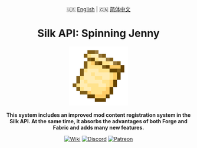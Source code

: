 <div style="text-align:center">

🇺🇸 [English](README/README.en_us.md) |
🇨🇳 [简体中文](README/README.zh_cn.md)

# Silk API: Spinning Jenny

<img src="../img/icon.png" alt="Logo" width="160" height="160"/>

**This system includes an improved mod content registration system in the Silk API. At the same time, it absorbs the advantages of both Forge and Fabric and adds many new features.**

[<img alt="Wiki" height="64" src="https://cdn.simpleicons.org/wikipedia/000000/FFFFFF]" width="64"/>](https://silk-mc.gitbook.io/silk-api)
[<img alt="Discord" height="64" src="https://cdn.simpleicons.org/discord" width="64"/>](https://discord.com/invite/ZJuQyH2RBz)
[<img alt="Patreon" height="64" src="https://cdn.simpleicons.org/patreon/000000/FFFFFF" width="64"/>](https://www.patreon.com/GameGeek_Saikel)

</div>